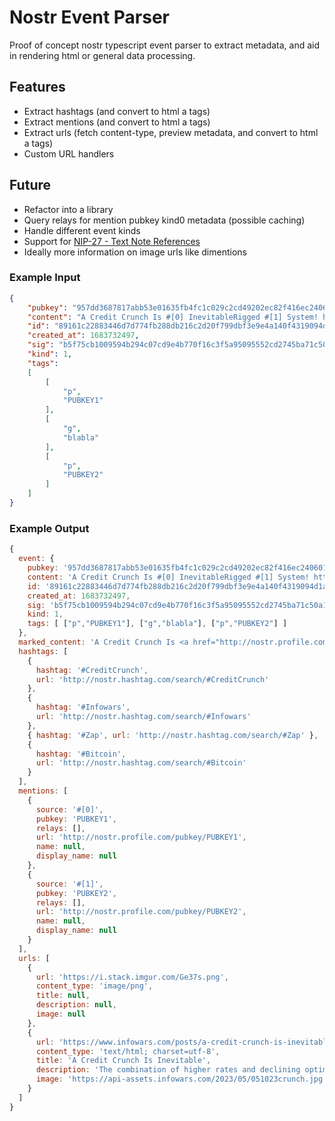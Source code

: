 # Nostr Event Parser

Proof of concept nostr typescript event parser to extract metadata, and aid in rendering html or general data processing.

## Features
* Extract hashtags (and convert to html a tags)
* Extract mentions (and convert to html a tags)
* Extract urls (fetch content-type, preview metadata, and convert to html a tags)
* Custom URL handlers

## Future
* Refactor into a library
* Query relays for mention pubkey kind0 metadata (possible caching)
* Handle different event kinds
* Support for [NIP-27 - Text Note References](https://github.com/nostr-protocol/nips/blob/4208652dc7a39c63c39559b13c656ec30400fcba/27.md)
* Ideally more information on image urls like dimentions

### Example Input
```json
{
    "pubkey": "957dd3687817abb53e01635fb4fc1c029c2cd49202ec82f416ec240601b371d8",
    "content": "A Credit Crunch Is #[0] InevitableRigged #[1] System! https://i.stack.imgur.com/Ge37s.png #CreditCrunch📉 #Infowars👊 https://www.infowars.com/posts/a-credit-crunch-is-inevitable #Zap to support, DM to suggest new feeds.  #Bitcoin price is now: $28,111.64",
    "id": "89161c22883446d7d774fb288db216c2d20f799dbf3e9e4a140f4319094d1a6f",
    "created_at": 1683732497,
    "sig": "b5f75cb1009594b294c07cd9e4b770f16c3f5a95095552cd2745ba71c50a1c11393c63745412692eb17453e43ff02fdbef9b69752280ccb60b7ba20912d3d938",
    "kind": 1,
    "tags":
    [
        [
            "p",
            "PUBKEY1"
        ],
        [
            "g",
            "blabla"
        ],
        [
            "p",
            "PUBKEY2"
        ]
    ]
}
```


### Example Output
```javascript
{
  event: {
    pubkey: '957dd3687817abb53e01635fb4fc1c029c2cd49202ec82f416ec240601b371d8',
    content: 'A Credit Crunch Is #[0] InevitableRigged #[1] System! https://i.stack.imgur.com/Ge37s.png #CreditCrunch📉 #Infowars👊 https://www.infowars.com/posts/a-credit-crunch-is-inevitable #Zap to support, DM to suggest new feeds.  #Bitcoin price is now: $28,111.64',
    id: '89161c22883446d7d774fb288db216c2d20f799dbf3e9e4a140f4319094d1a6f',
    created_at: 1683732497,
    sig: 'b5f75cb1009594b294c07cd9e4b770f16c3f5a95095552cd2745ba71c50a1c11393c63745412692eb17453e43ff02fdbef9b69752280ccb60b7ba20912d3d938',
    kind: 1,
    tags: [ ["p","PUBKEY1"], ["g","blabla"], ["p","PUBKEY2"] ]
  },
  marked_content: 'A Credit Crunch Is <a href="http://nostr.profile.com/pubkey/PUBKEY1">PUBKEY1</a> InevitableRigged <a href="http://nostr.profile.com/pubkey/PUBKEY2">PUBKEY2</a> System! <a href="https://i.stack.imgur.com/Ge37s.png">https://i.stack.imgur.com/Ge37s.png</a> <a href="http://nostr.hashtag.com/search/#CreditCrunch">#CreditCrunch</a>📉 <a href="http://nostr.hashtag.com/search/#Infowars">#Infowars</a>👊 <a href="https://www.infowars.com/posts/a-credit-crunch-is-inevitable">https://www.infowars.com/posts/a-credit-crunch-is-inevitable</a> <a href="http://nostr.hashtag.com/search/#Zap">#Zap</a> to support, DM to suggest new feeds.  <a href="http://nostr.hashtag.com/search/#Bitcoin">#Bitcoin</a> price is now: $28,111.64',
  hashtags: [
    {
      hashtag: '#CreditCrunch',
      url: 'http://nostr.hashtag.com/search/#CreditCrunch'
    },
    {
      hashtag: '#Infowars',
      url: 'http://nostr.hashtag.com/search/#Infowars'
    },
    { hashtag: '#Zap', url: 'http://nostr.hashtag.com/search/#Zap' },
    {
      hashtag: '#Bitcoin',
      url: 'http://nostr.hashtag.com/search/#Bitcoin'
    }
  ],
  mentions: [
    {
      source: '#[0]',
      pubkey: 'PUBKEY1',
      relays: [],
      url: 'http://nostr.profile.com/pubkey/PUBKEY1',
      name: null,
      display_name: null
    },
    {
      source: '#[1]',
      pubkey: 'PUBKEY2',
      relays: [],
      url: 'http://nostr.profile.com/pubkey/PUBKEY2',
      name: null,
      display_name: null
    }
  ],
  urls: [
    {
      url: 'https://i.stack.imgur.com/Ge37s.png',
      content_type: 'image/png',
      title: null,
      description: null,
      image: null
    },
    {
      url: 'https://www.infowars.com/posts/a-credit-crunch-is-inevitable',
      content_type: 'text/html; charset=utf-8',
      title: 'A Credit Crunch Is Inevitable',
      description: 'The combination of higher rates and declining optimism about the economy, plus slumps in equity, private investments, and bond valuations, is going to inevitably lead to a massive crunch in access to credit and financing',
      image: 'https://api-assets.infowars.com/2023/05/051023crunch.jpg'
    }
  ]
}
```
